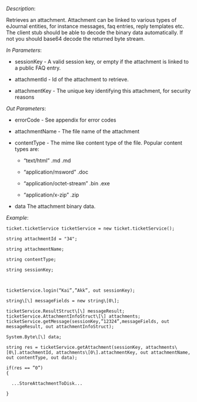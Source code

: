 <properties date="2016-06-24"
SortOrder="154"
/>

*Description*:

Retrieves an attachment. Attachment can be linked to various types of eJournal entities, for instance messages, faq entries, reply templates etc. The client stub should be able to decode the binary data automatically. If not you should base64 decode the returned byte stream.

 

*In Parameters*:

* sessionKey            - A valid session key, or empty if the attachment is linked to a public FAQ entry.

* attachmentId         - Id of the attachment to retrieve.

* attachmentKey      - The unique key identifying this attachment, for security reasons

 

*Out Parameters*:

* errorCode  - See appendix for error codes

* attachmentName   - The file name of the attachment

* contentType          - The mime like content type of the file. Popular content types are:

  * “text/html”                                       .md .md

  * “application/msword”                      .doc

  * “application/octet-stream”               .bin .exe

  * “application/x-zip”                           .zip

* data                                   The attachment binary data.

 

*Example*:
```
ticket.ticketService ticketService = new ticket.ticketService();

string attachmentId = "34";

string attachmentName;

string contentType;

string sessionKey;

 

ticketService.login(“Kai”,”Akk”, out sessionKey);

string\[\] messageFields = new string\[0\];

ticketService.ResultStruct\[\] messageResult;
ticketService.AttachmentInfoStruct\[\] attachments;
ticketService.getMessage(sessionKey,”12324”,messageFields, out messageResult, out attachmentInfoStruct);

System.Byte\[\] data;

string res = ticketService.getAttachment(sessionKey, attachments\[0\].attachmentId, attachments\[0\].attachmentKey, out attachmentName, out contentType, out data);

if(res == ”0”)
{

  ...StoreAttachmentToDisk...

}
```